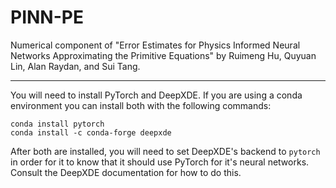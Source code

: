 # PINN-PE

Numerical component of "Error Estimates for Physics Informed Neural 
Networks Approximating the Primitive Equations" by Ruimeng Hu, Quyuan Lin, 
Alan Raydan, and Sui Tang.

---
You will need to install PyTorch and DeepXDE. If you are using a conda environment you can install both with the following commands:
```shell script
conda install pytorch
conda install -c conda-forge deepxde
```

After both are installed, you will need to set DeepXDE's backend to `pytorch` in order for it to know that it should use PyTorch for it's neural networks.
Consult the DeepXDE documentation for how to do this.
